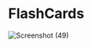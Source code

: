 # FlashCards
![Screenshot (49)](https://user-images.githubusercontent.com/85425291/139583929-c48748ed-ea09-42b7-b1dc-f0c62dd7ab4d.png)
